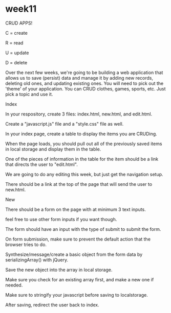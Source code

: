 # week11
CRUD APPS!

C = create

R = read

U = update

D = delete

Over the next few weeks, we're going to be building a web application that allows us to save (persist) data and manage it by adding new records, deleting old ones, and updating existing ones. You will need to pick out the 'theme' of your application. You can CRUD clothes, games, sports, etc. Just pick a topic and use it.

Index

In your respository, create 3 files: index.html, new.html, and edit.html.

Create a "javascript.js" file and a "style.css" file as well.

In your index page, create a table to display the items you are CRUDing.

When the page loads, you should pull out all of the previously saved items in local storage and display them in the table.
 
 One of the pieces of information in the table for the item should be a link that directs the user to "edit.html".

  We are going to do any editing this week, but just get the navigation setup.

There should be a link at the top of the page that will send the user to new.html.


New


There should be a form on the page with at minimum 3 text inputs.

 feel free to use other form inputs if you want though.

The form should have an input with the type of submit to submit the form.

On form submission, make sure to prevent the default action that the browser tries to do.

Synthesize/message/create a basic object from the form data by serializingArray() with jQuery.

Save the new object into the array in local storage.

 Make sure you check for an existing array first, and make a new one if needed.

 Make sure to stringify your javascript before saving to localstorage.

After saving, redirect the user back to index.

